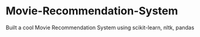 # Movie-Recommendation-System
Built a cool Movie Recommendation System using scikit-learn, nltk, pandas
